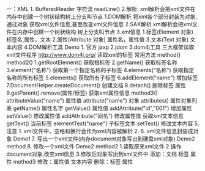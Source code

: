 一：XML
    1. BufferedReader 字符流 readLine()
    2.解析: xml解析会把xml文件在内存中创建一个树状结构树上分支叫节点
        1.DOM解析
            将xml各个部分封装为对象,通过对象
            获取xml文件信息,甚至改变xml文件信息
        2.SAX解析
            xml解析会把xml文件在内存中创建一个树状结构
            树上分支叫节点
    3.xml信息
        1.标签(Element 对象)
            标签名,属性，文本
        2.属性(Attribute 对象)
            属性名，属性值
        3.文本(Text 对象)
            文本内容
    4.DOM解析工具  Demo
        1. 官方 jaxp
        2.jdom
        3.dom4j工具 三大框架读取xml文件程序
            http://www.dom4j.org/
           读取xml的标签 常用方法 method() method2()
               1.getRootElement() 获取根标签
               2.getName()  获取标签名称
               3.element("名称") 获取第一个指定名称的子标签
               4.elements("名称") 获取指定名称的所有标签
               5.elements() 获取所有子标签
               6.addElement("name")  增加标签
               7.DocumentHelper.createDocument()   创建文档
               8.detach()  删除标签 属性
               9.getParent().remove(属性/标签)
           获取xml属性信息 method3()
           attributeValue("name")   属性值
           attribute("name")        对象
           attributes()             属性对象列表
           getName()                属性名字
           getValue()               属性值
           addAttribute("id","001")           增加属性
           setValue() 修改属性值
           addAttribute("同名") 修改属性值
           获取xml文本信息
           getText()                当前标签
           elementText("name")      子标签文本
           setText()                修改文本内容
    5. 注意
        1. xml文件中，空格和换行会作为xml内容被解析
        2. 
    6. xml文件信息封装成对象 Demo1
    7. 写出一个xml文件(内存document对象写出到硬盘xml对象) Demo2 method
    8. 修改一个xml文件 Demo2 method2
        1.读取原来xml文件
        2.操作document对象,改变xml信息
        3.修改后对象写出到xml文件中
        添加：文档 标签 属性  method3
        修改：属性值 文本内容
        删除：标签 属性
        